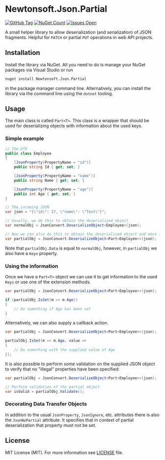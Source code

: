 # Newtonsoft.Json.Partial

[![GitHub Tag](https://img.shields.io/github/tag/FlorianRappl/Newtonsoft.Json.Partial.svg?style=flat-square)](https://github.com/FlorianRappl/Newtonsoft.Json.Partial/releases)
[![NuGet Count](https://img.shields.io/nuget/dt/Newtonsoft.Json.Partial.svg?style=flat-square)](https://www.nuget.org/packages/Newtonsoft.Json.Partial/)
[![Issues Open](https://img.shields.io/github/issues/FlorianRappl/Newtonsoft.Json.Partial.svg?style=flat-square)](https://github.comFlorianRappl/Newtonsoft.Json.Partial/issues)

A small helper library to allow deserialization (and serialization) of JSON fragments. Helpful for `PATCH` or partial `PUT` operations in web API projects.

## Installation

Install the library via NuGet. All you need to do is manage your NuGet packages via Visual Studio or run

```sh
nuget install Newtonsoft.Json.Partial
```

in the package manager command line. Alternatively, you can install the library via the command line using the `dotnet` tooling.

## Usage

The main class is called `Part<T>`. This class is a wrapper that should be used for deserializing objects with information about the used keys.

### Simple example

```c#
// The DTO
public class Employee
{
    [JsonProperty(PropertyName = "id")]
    public string Id { get; set; }

    [JsonProperty(PropertyName = "name")]
    public string Name { get; set; }

    [JsonProperty(PropertyName = "age")]
    public int Age { get; set; }
}

// The incoming JSON
var json = "{\"id\": 17, \"name\": \"Test\"}";

// Usually, we do this to obtain the deserialized object
var normalObj = JsonConvert.DeserializeObject<Employee>(json);

// Now we can also do this to obtain the deserialized object and more information
var partialObj = JsonConvert.DeserializeObject<Part<Employee>>(json);
```

Note that `partialObj.Data` is equal to `normalObj`, however, in `partialObj` we also have a `Keys` property.

### Using the information

Once we have a `Part<T>` object we can use it to get information to the used `Keys` or use one of the extension methods.

```c#
var partialObj = JsonConvert.DeserializeObject<Part<Employee>>(json);

if (partialObj.IsSet(m => m.Age))
{
    // Do something if Age has been set
}
```

Alternatively, we can also supply a callback action.

```c#
var partialObj = JsonConvert.DeserializeObject<Part<Employee>>(json);

partialObj.IsSet(m => m.Age, value =>
{
    // Do something with the supplied value of Age
});
```

It is also possible to perform some validation on the supplied JSON object to verify that no "illegal" properties have been specified:

```c#
var partialObj = JsonConvert.DeserializeObject<Part<Employee>>(json);

// Perform validation of the partial object
var isValid = partialObj.Validate();
```

### Decorating Data Transfer Objects

In addition to the usual `JsonProperty`, `JsonIgnore`, etc. attributes there is also the `JsonNoPartial` attribute. It specifies that in context of partial deserialization that property must not be set.

## License

MIT License (MIT). For more information see [LICENSE](./LICENSE) file.
